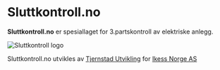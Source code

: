 # Sluttkontroll.no

**Sluttkontroll.no** er spesiallaget for 3.partskontroll av elektriske anlegg.

![Sluttkontroll logo](@/assets/logo.png)

Sluttkontroll.no utvikles av [Tjernstad Utvikling](https://tjernstad-utvikling.no/) for [Ikess Norge AS](https://ikess.no/)
